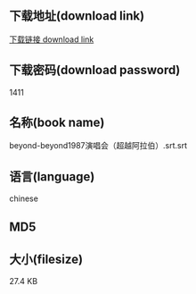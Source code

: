## 下载地址(download link)
[下载链接 download link](https://tutu365.netlify.app/?s=beyond-beyond1987%E6%BC%94%E5%94%B1%E4%BC%9A%EF%BC%88%E8%B6%85%E8%B6%8A%E9%98%BF%E6%8B%89%E4%BC%AF%EF%BC%89.srt)

## 下载密码(download password)
1411

## 名称(book name)
beyond-beyond1987演唱会（超越阿拉伯）.srt.srt

## 语言(language)
chinese

## MD5


## 大小(filesize)
27.4 KB
